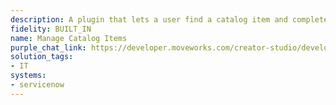 ```yaml
---
description: A plugin that lets a user find a catalog item and complete the request.
fidelity: BUILT_IN
name: Manage Catalog Items
purple_chat_link: https://developer.moveworks.com/creator-studio/developer-tools/purple-chat?conversation=%7B%22startTimestamp%22%3A%2211%3A43+AM%22%2C%22messages%22%3A%5B%7B%22role%22%3A%22user%22%2C%22parts%22%3A%5B%7B%22richText%22%3A%22%3Cp%3EMy+badge+isn%27t+working%2C+I+can%27t+access+the+building+through+the+employee+entrance.+I+have+to+go+through+the+main+entrance.%3C%2Fp%3E%22%7D%5D%7D%2C%7B%22role%22%3A%22assistant%22%2C%22parts%22%3A%5B%7B%22richText%22%3A%22%3Cp%3EI+found+a+related+form.+File+it+to+provide+important+details+%3C%2Fp%3E%22%7D%2C%7B%22richText%22%3A%22%3Cb%3E%3Cp%3EReplacement+Badge+Request%3C%2Fp%3E%3C%2Fb%3E%3Cbr%3E%3Cp%3EFill+this+form+to+get+a+new+badge+issued.+You+will+receive+a+new+one+at+your+desk+in+2-3+business+days.+24+hours+after+delivery%2C+your+old+badge+will+cease+to+work.+%3Cbr%3E%3Cbr%3E%3Cb%3EFill+this+form%3F%3C%2Fb%3E%3C%2Fp%3E%22%7D%2C%7B%22buttons%22%3A%5B%7B%22style%22%3A%22filled%22%2C%22buttonText%22%3A%22Yes%22%7D%2C%7B%22style%22%3A%22outlined%22%2C%22buttonText%22%3A%22Get+Help%22%7D%2C%7B%22style%22%3A%22outlined%22%2C%22buttonText%22%3A%22Cancel%22%7D%5D%7D%5D%7D%2C%7B%22role%22%3A%22assistant%22%2C%22parts%22%3A%5B%7B%22richText%22%3A%22%3Cp%3EConfirm+your+request+for+Replacement+Badge+Request%3F%3C%2Fp%3E%22%7D%2C%7B%22richText%22%3A%22%3Cb%3E%3Cp%3E%3C%2Fp%3E%3C%2Fb%3E%3Cbr%3E%3Cp%3E%3C%2Fp%3E%22%7D%2C%7B%22buttons%22%3A%5B%7B%22style%22%3A%22filled%22%2C%22buttonText%22%3A%22Yes%2C+submit%22%7D%2C%7B%22style%22%3A%22outlined%22%2C%22buttonText%22%3A%22Cancel%22%7D%5D%7D%5D%7D%2C%7B%22role%22%3A%22assistant%22%2C%22parts%22%3A%5B%7B%22richText%22%3A%22%3Cp%3EGreat%21+Request+successfully+submitted.+Someone+from+your+IT+department+will+reach+out+to+you+soon.+%3C%2Fp%3E%22%7D%5D%7D%5D%7D
solution_tags:
- IT
systems:
- servicenow
---
```


